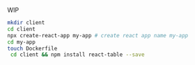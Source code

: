 WIP


<!-- https://reactjs.org/docs/create-a-new-react-app.html -->
<!-- https://www.youtube.com/watch?v=ISCiJmY1g2M -->
```bash
mkdir client
cd client
npx create-react-app my-app # create react app name my-app
cd my-app
touch Dockerfile
 cd client && npm install react-table --save
```